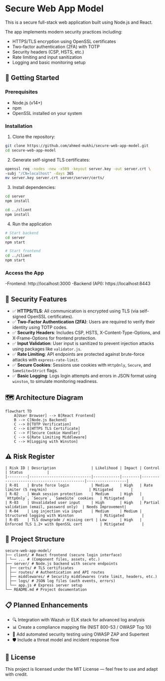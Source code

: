# Secure Web App Model

This is a secure full-stack web application built using Node.js and React.

The app implements modern security practices including:

- HTTPS/TLS encryption using OpenSSL certificates
- Two-factor authentication (2FA) with TOTP
- Security headers (CSP, HSTS, etc.)
- Rate limiting and input sanitization
- Logging and basic monitoring setup

## 🚀 Getting Started

### Prerequisites

- Node.js (v14+)
- npm
- OpenSSL installed on your system

### Installation

1. Clone the repository:

```bash
git clone https://github.com/ahmed-mukhi/secure-web-app-model.git
cd secure-web-app-model
```

2. Generate self-signed TLS certificates:

```bash
openssl req -nodes -new -x509 -keyout server.key -out server.crt \
-subj "/CN=localhost" -days 365
mv server.key server.crt server/server/certs/
```
3. Install dependencies:

```bash
cd server
npm install

cd ../client
npm install
```

4. Run the application

```bash
# Start backend
cd server
npm start

# Start frontend
cd ../client
npm start

```

### Access the App

-Frontend: http://localhost:3000
-Backend (API): https://localhost:8443


## 🔐 Security Features

- ✅ **HTTPS/TLS**: All communication is encrypted using TLS (via self-signed OpenSSL certificates).
- ✅ **Two-Factor Authentication (2FA)**: Users are required to verify their identity using TOTP codes.
- ✅ **Security Headers**: Includes CSP, HSTS, X-Content-Type-Options, and X-Frame-Options for frontend protection.
- ✅ **Input Validation**: User input is sanitized to prevent injection attacks using packages like `validator.js`.
- ✅ **Rate Limiting**: API endpoints are protected against brute-force attacks with `express-rate-limit`.
- ✅ **Secure Cookies**: Sessions use cookies with `HttpOnly`, `Secure`, and `SameSite=Strict` flags.
- ✅ **Basic Logging**: Logs login attempts and errors in JSON format using `winston`, to simulate monitoring readiness.


## 🗺️ Architecture Diagram

```mermaid
flowchart TD
    A[User Browser] --> B[React Frontend]
    B --> C[Node.js Backend]
    C --> D[TOTP Verification]
    C --> E[HTTPS TLS Certificate]
    C --> F[Secure Cookie Handler]
    C --> G[Rate Limiting Middleware]
    C --> H[Logging with Winston]
```

## ⚠️ Risk Register


```
| Risk ID | Description                | Likelihood | Impact | Control                                    | Status           |
|---------|----------------------------|------------|--------|--------------------------------------------|------------------|
| R-01    | Brute force login          | Medium     | High   | Rate limiter (5 req/min)                   | Mitigated        |
| R-02    | Weak session protection    | Medium     | High   | `HttpOnly`, `Secure`, `SameSite` cookies   | Mitigated        |
| R-03    | Unvalidated user input     | High       | High   | Partial validation (email, password only)  | Needs Improvement|
| R-04    | Log injection via input    | Medium     | Medium | Structured logging with Winston            | Mitigated        |
| R-05    | TLS downgrade / missing cert | Low      | High   | Enforced TLS 1.2+ with OpenSSL cert        | Mitigated        |
```



## 📁 Project Structure

```
secure-web-app-model/
├── client/ # React frontend (secure login interface)
│ └── ... # (Component files, assets, etc.)
├── server/ # Node.js backend with secure endpoints
│ ├── certs/ # TLS certificates
│ ├── routes/ # Authentication and API routes
│ ├── middlewares/ # Security middlewares (rate limit, headers, etc.)
│ ├── logs/ # JSON log files (auth events, errors)
│ └── app.js # Express server setup
└── README.md # Project documentation
```

## 📋 Planned Enhancements

- 🔍 Integration with Wazuh or ELK stack for advanced log analysis
- 📊 Create a compliance mapping file (NIST 800-53 / OWASP Top 10)
- 🧪 Add automated security testing using OWASP ZAP and Supertest
- 🛡️ Include a threat model and incident response flow


## 📄 License

This project is licensed under the MIT License — feel free to use and adapt with credit.

